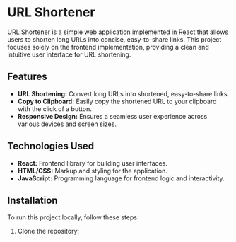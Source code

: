 <!-- # React + Vite

This template provides a minimal setup to get React working in Vite with HMR and some ESLint rules.

Currently, two official plugins are available:

- [@vitejs/plugin-react](https://github.com/vitejs/vite-plugin-react/blob/main/packages/plugin-react/README.md) uses [Babel](https://babeljs.io/) for Fast Refresh
- [@vitejs/plugin-react-swc](https://github.com/vitejs/vite-plugin-react-swc) uses [SWC](https://swc.rs/) for Fast Refresh
 -->

 # URL Shortener

URL Shortener is a simple web application implemented in React that allows users to shorten long URLs into concise, easy-to-share links. This project focuses solely on the frontend implementation, providing a clean and intuitive user interface for URL shortening.

## Features

- **URL Shortening:** Convert long URLs into shortened, easy-to-share links.
- **Copy to Clipboard:** Easily copy the shortened URL to your clipboard with the click of a button.
- **Responsive Design:** Ensures a seamless user experience across various devices and screen sizes.

## Technologies Used

- **React:** Frontend library for building user interfaces.
- **HTML/CSS:** Markup and styling for the application.
- **JavaScript:** Programming language for frontend logic and interactivity.

## Installation

To run this project locally, follow these steps:

1. Clone the repository:

